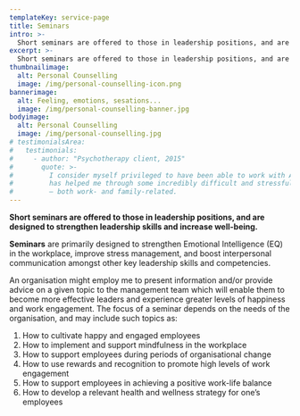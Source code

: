 ```yaml
---
templateKey: service-page
title: Seminars
intro: >-
  Short seminars are offered to those in leadership positions, and are designed to strengthen leadership skills and increase well-being.
excerpt: >-
  Short seminars are offered to those in leadership positions, and are designed to strengthen leadership skills and increase well-being.
thumbnailimage:
  alt: Personal Counselling
  image: /img/personal-counselling-icon.png
bannerimage:
  alt: Feeling, emotions, sesations...
  image: /img/personal-counselling-banner.jpg
bodyimage:
  alt: Personal Counselling
  image: /img/personal-counselling.jpg
# testimonialsArea:
#   testimonials:
#     - author: "Psychotherapy client, 2015"
#       quote: >-
#         I consider myself privileged to have been able to work with Alistair. He
#         has helped me through some incredibly difficult and stressful situations
#         – both work- and family-related.
---
```


**Short seminars are offered to those in leadership positions, and are designed to strengthen leadership skills and increase well-being.**

**Seminars** are primarily designed to strengthen Emotional Intelligence (EQ) in the workplace, improve stress management, and boost interpersonal communication amongst other key leadership skills and competencies.

An organisation might employ me to present information and/or provide advice on a given topic to the management team which will enable them to become more effective leaders and experience greater levels of happiness and work engagement. The focus of a seminar depends on the needs of the organisation, and may include such topics as:

1. How to cultivate happy and engaged employees
2. How to implement and support mindfulness in the workplace
3. How to support employees during periods of organisational change
4. How to use rewards and recognition to promote high levels of work engagement
5. How to support employees in achieving a positive work-life balance
6. How to develop a relevant health and wellness strategy for one’s employees
